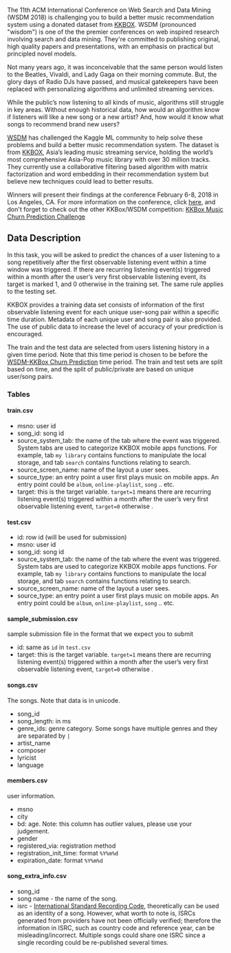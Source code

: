 The 11th ACM International Conference on Web Search and Data Mining (WSDM 2018) is challenging you to build a better music recommendation system using a donated dataset from [KKBOX](https://www.kkbox.com/). WSDM (pronounced "wisdom") is one of the the premier conferences on web inspired research involving search and data mining. They're committed to publishing original, high quality papers and presentations, with an emphasis on practical but principled novel models.

Not many years ago, it was inconceivable that the same person would listen to the Beatles, Vivaldi, and Lady Gaga on their morning commute. But, the glory days of Radio DJs have passed, and musical gatekeepers have been replaced with personalizing algorithms and unlimited streaming services.

While the public’s now listening to all kinds of music, algorithms still struggle in key areas. Without enough historical data, how would an algorithm know if listeners will like a new song or a new artist? And, how would it know what songs to recommend brand new users?

[WSDM](https://www.kkbox.com/) has challenged the Kaggle ML community to help solve these problems and build a better music recommendation system. The dataset is from [KKBOX](https://www.kkbox.com/), Asia’s leading music streaming service, holding the world’s most comprehensive Asia-Pop music library with over 30 million tracks. They currently use a collaborative filtering based algorithm with matrix factorization and word embedding in their recommendation system but believe new techniques could lead to better results.

Winners will present their findings at the conference February 6-8, 2018 in Los Angeles, CA. For more information on the conference, click [here](http://www.wsdm-conference.org/2018/call-for-participants.html), and don't forget to check out the other KKBox/WSDM competition: [KKBox Music Churn Prediction Challenge](https://www.kaggle.com/c/kkbox-churn-prediction-challenge)



## Data Description

In this task, you will be asked to predict the chances of a user listening to a song repetitively after the first observable listening event within a time window was triggered. If there are recurring listening event(s) triggered within a month after the user’s very first observable listening event, its target is marked 1, and 0 otherwise in the training set. The same rule applies to the testing set.

KKBOX provides a training data set consists of information of the first observable listening event for each unique user-song pair within a specific time duration. Metadata of each unique user and song pair is also provided. The use of public data to increase the level of accuracy of your prediction is encouraged.

The train and the test data are selected from users listening history in a given time period. Note that this time period is chosen to be before the [WSDM-KKBox Churn Prediction](https://www.kaggle.com/c/kkbox-churn-prediction-challenge) time period. The train and test sets are split based on time, and the split of public/private are based on unique user/song pairs.

### Tables

#### train.csv

- msno: user id
- song_id: song id
- source_system_tab: the name of the tab where the event was triggered. System tabs are used to categorize KKBOX mobile apps functions. For example, tab `my library` contains functions to manipulate the local storage, and tab `search` contains functions relating to search.
- source_screen_name: name of the layout a user sees.
- source_type: an entry point a user first plays music on mobile apps. An entry point could be `album`, `online-playlist`, `song` .. etc.
- target: this is the target variable. `target=1` means there are recurring listening event(s) triggered within a month after the user’s very first observable listening event, `target=0` otherwise .

#### test.csv

- id: row id (will be used for submission)
- msno: user id
- song_id: song id
- source_system_tab: the name of the tab where the event was triggered. System tabs are used to categorize KKBOX mobile apps functions. For example, tab `my library` contains functions to manipulate the local storage, and tab `search` contains functions relating to search.
- source_screen_name: name of the layout a user sees.
- source_type: an entry point a user first plays music on mobile apps. An entry point could be `album`, `online-playlist`, `song` .. etc.

#### sample_submission.csv

sample submission file in the format that we expect you to submit

- id: same as `id` in `test.csv`
- target: this is the target variable. `target=1` means there are recurring listening event(s) triggered within a month after the user’s very first observable listening event, `target=0` otherwise .

#### songs.csv

The songs. Note that data is in unicode.

- song_id
- song_length: in ms
- genre_ids: genre category. Some songs have multiple genres and they are separated by `|`
- artist_name
- composer
- lyricist
- language

#### members.csv

user information.

- msno
- city
- bd: age. Note: this column has outlier values, please use your judgement.
- gender
- registered_via: registration method
- registration_init_time: format `%Y%m%d`
- expiration_date: format `%Y%m%d`

#### song_extra_info.csv

- song_id
- song name - the name of the song.
- isrc - [International Standard Recording Code](https://en.wikipedia.org/wiki/International_Standard_Recording_Code), theoretically can be used as an identity of a song. However, what worth to note is, ISRCs generated from providers have not been officially verified; therefore the information in ISRC, such as country code and reference year, can be misleading/incorrect. Multiple songs could share one ISRC since a single recording could be re-published several times.
